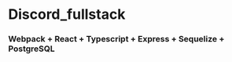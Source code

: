 Discord_fullstack
=================

### Webpack + React + Typescript + Express + Sequelize + PostgreSQL 




